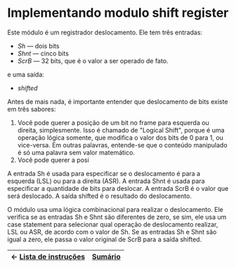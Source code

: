 # Implementando modulo shift register

Este módulo é um registrador deslocamento. Ele tem três entradas: 
- $Sh$ — dois bits
- $Shnt$ — cinco bits
- $ScrB$ — 32 bits, que é o valor a ser operado de fato.

e uma saída:

- $shifted$ 

Antes de mais nada, é importante entender que deslocamento de bits existe em três sabores:

1. Você pode querer a posição de um bit no frame para esquerda ou direita, simplesmente. Isso é chamado de "Logical Shift", porque é uma operação lógica somente, que modifica o valor dos bits de 0 para 1, ou vice-versa. Em outras palavras, entende-se que o conteúdo manipulado é só uma palavra sem valor matemático.
2. Você pode querer a posi


A entrada Sh é usada para especificar se o deslocamento é para a esquerda (LSL) ou para a direita (ASR). A entrada Shnt é usada para especificar a quantidade de bits para deslocar. A entrada ScrB é o valor que será deslocado. A saída shifted é o resultado do deslocamento.

O módulo usa uma lógica combinacional para realizar o deslocamento. Ele verifica se as entradas Sh e Shnt são diferentes de zero, se sim, ele usa um case statement para selecionar qual operação de deslocamento realizar, LSL ou ASR, de acordo com o valor de Sh. Se as entradas Sh e Shnt são igual a zero, ele passa o valor original de ScrB para a saída shifted.



|$\leftarrow$ [Lista de instruções](https://github.com/Batchuka/Projeto-ARM-Single-Cycle-IFES/blob/main/Documenta%C3%A7%C3%A3o/3%20%E2%80%94%20AS%20NOVAS%20INSTRU%C3%87%C3%95ES%20TO-BE/AS%20NOVAS%20INSTRU%C3%87%C3%95ES%20TO-BE.md#implementando-as-fun%C3%A7%C3%B5es) | [Sumário](https://github.com/Batchuka/Projeto-ARM-Single-Cycle-IFES#sum%C3%A1rio) |
|-|-|

